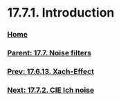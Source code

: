 # 17.7.1. Introduction

### [Home](./00-home.md)
### [Parent: 17.7. Noise filters](./17-07-00-noise-filters.md)
### [Prev: 17.6.13. Xach-Effect](./17-06-13-xach-effect.md)
### [Next: 17.7.2. CIE Ich noise](./17-07-02-cie-ich-noise.md)
